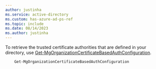 ```yaml
---
author: justinha
ms.service: active-directory
ms.custom: has-azure-ad-ps-ref
ms.topic: include
ms.date: 08/14/2023
ms.author: justinha
---
```


To retrieve the trusted certificate authorities that are defined in your directory, use [Get-MgOrganizationCertificateBasedAuthConfiguration](/powershell/module/microsoft.graph.identity.signins/get-mgorganizationcertificatebasedauthconfiguration).

```powershell
    Get-MgOrganizationCertificateBasedAuthConfiguration
```
